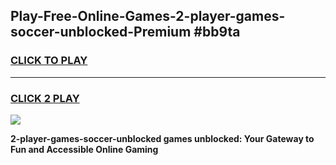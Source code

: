 
## Play-Free-Online-Games-2-player-games-soccer-unblocked-Premium #bb9ta
<h3>
<a href="https://premium.freeplayer.one?title=2-player-games-soccer-unblocked&ref=8M">CLICK TO PLAY</a></h3>
<hr>

<h3>
<a href="https://premium.freeplayer.one?title=2-player-games-soccer-unblocked&ref=8M">CLICK 2 PLAY</a>
  
</h3>

<a href="https://premium.freeplayer.one?title=2-player-games-soccer-unblocked&ref=8M"><img src="https://clearcache.store/games.png"></a>


**2-player-games-soccer-unblocked games unblocked: Your Gateway to Fun and Accessible Online Gaming**

